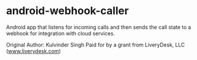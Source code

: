 # android-webhook-caller
Android app that listens for incoming calls and then sends the call state to a webhook for integration with cloud services.


Original Author: Kulvinder Singh
Paid for by a grant from LiveryDesk, LLC (www.liverydesk.com)
